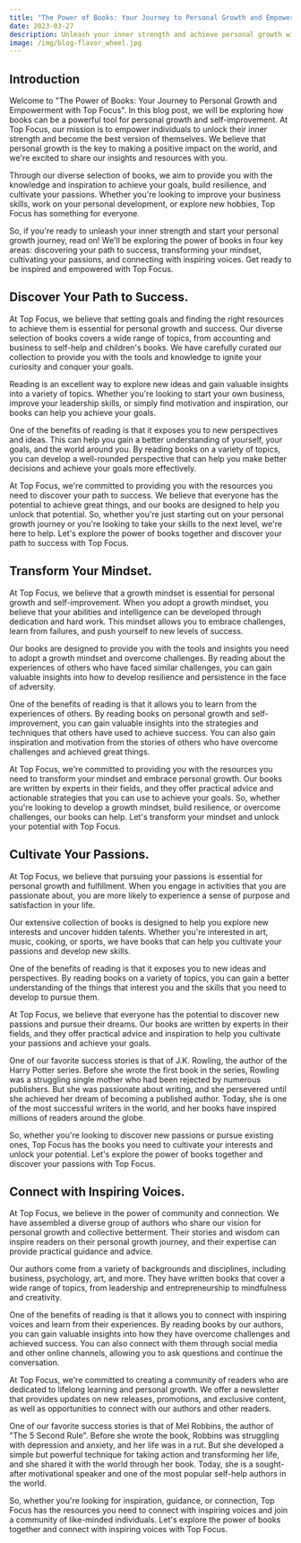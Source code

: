 ```yaml
---
title: "The Power of Books: Your Journey to Personal Growth and Empowerment with Top Focus"
date: 2023-03-27
description: Unleash your inner strength and achieve personal growth with Top Focus books. Discover how to transform your mindset, cultivate your passions, and connect with inspiring voices
image: /img/blog-flavor_wheel.jpg
---
```


## Introduction

Welcome to "The Power of Books: Your Journey to Personal Growth and Empowerment with Top Focus". In this blog post, we will be exploring how books can be a powerful tool for personal growth and self-improvement. At Top Focus, our mission is to empower individuals to unlock their inner strength and become the best version of themselves. We believe that personal growth is the key to making a positive impact on the world, and we're excited to share our insights and resources with you.

Through our diverse selection of books, we aim to provide you with the knowledge and inspiration to achieve your goals, build resilience, and cultivate your passions. Whether you're looking to improve your business skills, work on your personal development, or explore new hobbies, Top Focus has something for everyone.

So, if you're ready to unleash your inner strength and start your personal growth journey, read on! We'll be exploring the power of books in four key areas: discovering your path to success, transforming your mindset, cultivating your passions, and connecting with inspiring voices. Get ready to be inspired and empowered with Top Focus.

## Discover Your Path to Success.

At Top Focus, we believe that setting goals and finding the right resources to achieve them is essential for personal growth and success. Our diverse selection of books covers a wide range of topics, from accounting and business to self-help and children's books. We have carefully curated our collection to provide you with the tools and knowledge to ignite your curiosity and conquer your goals.

Reading is an excellent way to explore new ideas and gain valuable insights into a variety of topics. Whether you're looking to start your own business, improve your leadership skills, or simply find motivation and inspiration, our books can help you achieve your goals.

One of the benefits of reading is that it exposes you to new perspectives and ideas. This can help you gain a better understanding of yourself, your goals, and the world around you. By reading books on a variety of topics, you can develop a well-rounded perspective that can help you make better decisions and achieve your goals more effectively.

At Top Focus, we're committed to providing you with the resources you need to discover your path to success. We believe that everyone has the potential to achieve great things, and our books are designed to help you unlock that potential. So, whether you're just starting out on your personal growth journey or you're looking to take your skills to the next level, we're here to help. Let's explore the power of books together and discover your path to success with Top Focus.

## Transform Your Mindset.

At Top Focus, we believe that a growth mindset is essential for personal growth and self-improvement. When you adopt a growth mindset, you believe that your abilities and intelligence can be developed through dedication and hard work. This mindset allows you to embrace challenges, learn from failures, and push yourself to new levels of success.

Our books are designed to provide you with the tools and insights you need to adopt a growth mindset and overcome challenges. By reading about the experiences of others who have faced similar challenges, you can gain valuable insights into how to develop resilience and persistence in the face of adversity.

One of the benefits of reading is that it allows you to learn from the experiences of others. By reading books on personal growth and self-improvement, you can gain valuable insights into the strategies and techniques that others have used to achieve success. You can also gain inspiration and motivation from the stories of others who have overcome challenges and achieved great things.

At Top Focus, we're committed to providing you with the resources you need to transform your mindset and embrace personal growth. Our books are written by experts in their fields, and they offer practical advice and actionable strategies that you can use to achieve your goals. So, whether you're looking to develop a growth mindset, build resilience, or overcome challenges, our books can help. Let's transform your mindset and unlock your potential with Top Focus.

## Cultivate Your Passions.

At Top Focus, we believe that pursuing your passions is essential for personal growth and fulfillment. When you engage in activities that you are passionate about, you are more likely to experience a sense of purpose and satisfaction in your life.

Our extensive collection of books is designed to help you explore new interests and uncover hidden talents. Whether you're interested in art, music, cooking, or sports, we have books that can help you cultivate your passions and develop new skills.

One of the benefits of reading is that it exposes you to new ideas and perspectives. By reading books on a variety of topics, you can gain a better understanding of the things that interest you and the skills that you need to develop to pursue them.

At Top Focus, we believe that everyone has the potential to discover new passions and pursue their dreams. Our books are written by experts in their fields, and they offer practical advice and inspiration to help you cultivate your passions and achieve your goals.

One of our favorite success stories is that of J.K. Rowling, the author of the Harry Potter series. Before she wrote the first book in the series, Rowling was a struggling single mother who had been rejected by numerous publishers. But she was passionate about writing, and she persevered until she achieved her dream of becoming a published author. Today, she is one of the most successful writers in the world, and her books have inspired millions of readers around the globe.

So, whether you're looking to discover new passions or pursue existing ones, Top Focus has the books you need to cultivate your interests and unlock your potential. Let's explore the power of books together and discover your passions with Top Focus.

## Connect with Inspiring Voices.

At Top Focus, we believe in the power of community and connection. We have assembled a diverse group of authors who share our vision for personal growth and collective betterment. Their stories and wisdom can inspire readers on their personal growth journey, and their expertise can provide practical guidance and advice.

Our authors come from a variety of backgrounds and disciplines, including business, psychology, art, and more. They have written books that cover a wide range of topics, from leadership and entrepreneurship to mindfulness and creativity.

One of the benefits of reading is that it allows you to connect with inspiring voices and learn from their experiences. By reading books by our authors, you can gain valuable insights into how they have overcome challenges and achieved success. You can also connect with them through social media and other online channels, allowing you to ask questions and continue the conversation.

At Top Focus, we're committed to creating a community of readers who are dedicated to lifelong learning and personal growth. We offer a newsletter that provides updates on new releases, promotions, and exclusive content, as well as opportunities to connect with our authors and other readers.

One of our favorite success stories is that of Mel Robbins, the author of "The 5 Second Rule". Before she wrote the book, Robbins was struggling with depression and anxiety, and her life was in a rut. But she developed a simple but powerful technique for taking action and transforming her life, and she shared it with the world through her book. Today, she is a sought-after motivational speaker and one of the most popular self-help authors in the world.

So, whether you're looking for inspiration, guidance, or connection, Top Focus has the resources you need to connect with inspiring voices and join a community of like-minded individuals. Let's explore the power of books together and connect with inspiring voices with Top Focus.










